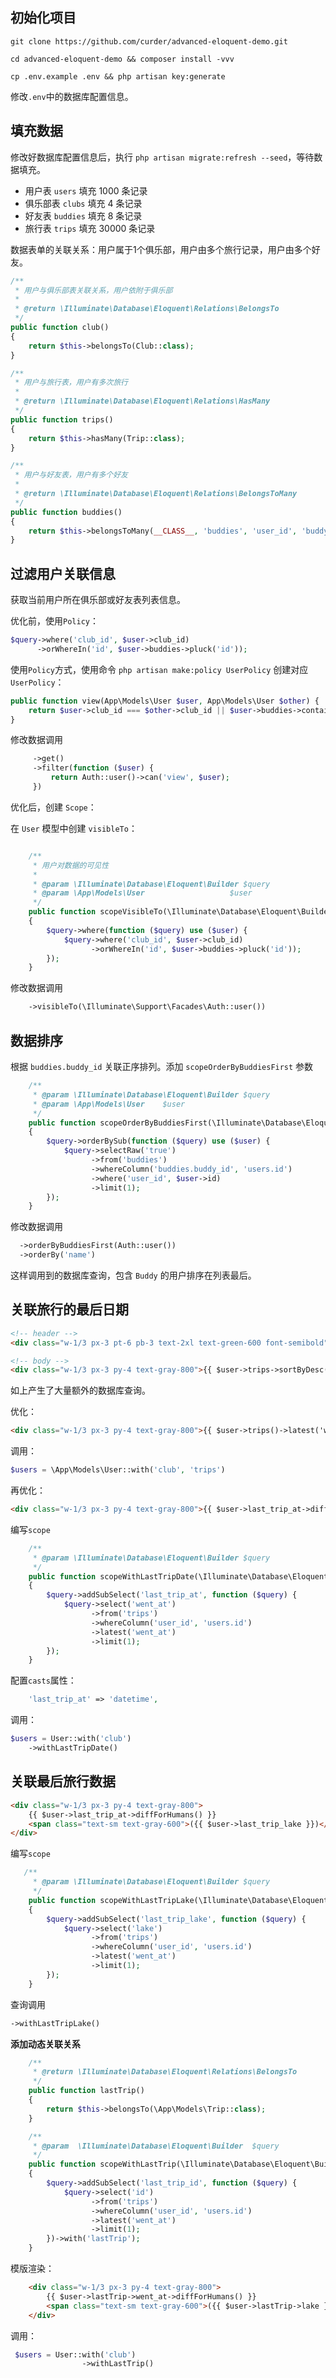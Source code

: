 ## 初始化项目

```shell script
git clone https://github.com/curder/advanced-eloquent-demo.git

cd advanced-eloquent-demo && composer install -vvv

cp .env.example .env && php artisan key:generate
```

修改`.env`中的数据库配置信息。

## 填充数据

修改好数据库配置信息后，执行 `php artisan migrate:refresh --seed`，等待数据填充。

- 用户表 `users` 填充 1000 条记录
- 俱乐部表 `clubs` 填充 4 条记录
- 好友表 `buddies` 填充 8 条记录
- 旅行表 `trips` 填充 30000 条记录

数据表单的关联关系：用户属于1个俱乐部，用户由多个旅行记录，用户由多个好友。

```php   
/**
 * 用户与俱乐部表关联关系，用户依附于俱乐部
 *
 * @return \Illuminate\Database\Eloquent\Relations\BelongsTo
 */
public function club()
{
    return $this->belongsTo(Club::class);
}

/**
 * 用户与旅行表，用户有多次旅行
 *
 * @return \Illuminate\Database\Eloquent\Relations\HasMany
 */
public function trips()
{
    return $this->hasMany(Trip::class);
}

/**
 * 用户与好友表，用户有多个好友
 *
 * @return \Illuminate\Database\Eloquent\Relations\BelongsToMany
 */
public function buddies()
{
    return $this->belongsToMany(__CLASS__, 'buddies', 'user_id', 'buddy_id')->withTimestamps();
}
```

## 过滤用户关联信息

获取当前用户所在俱乐部或好友表列表信息。

优化前，使用`Policy`：

```php
$query->where('club_id', $user->club_id)
      ->orWhereIn('id', $user->buddies->pluck('id'));
```

使用`Policy`方式，使用命令 `php artisan make:policy UserPolicy` 创建对应`UserPolicy`：

```php
public function view(App\Models\User $user, App\Models\User $other) {
    return $user->club_id === $other->club_id || $user->buddies->contains($other);
}
```

修改数据调用

```php
     ->get()
     ->filter(function ($user) {
         return Auth::user()->can('view', $user);
     })
```

优化后，创建 `Scope`：

在 `User` 模型中创建 `visibleTo`：

```php

    /**
     * 用户对数据的可见性
     *
     * @param \Illuminate\Database\Eloquent\Builder $query
     * @param \App\Models\User                   $user
     */
    public function scopeVisibleTo(\Illuminate\Database\Eloquent\Builder $query, App\Models\User $user) : void
    {
        $query->where(function ($query) use ($user) {
            $query->where('club_id', $user->club_id)
                  ->orWhereIn('id', $user->buddies->pluck('id'));
        });
    }
```
        
修改数据调用      
```php
    ->visibleTo(\Illuminate\Support\Facades\Auth::user())
```

## 数据排序

根据 `buddies.buddy_id` 关联正序排列。添加 `scopeOrderByBuddiesFirst` 参数

```php
    /**
     * @param \Illuminate\Database\Eloquent\Builder $query
     * @param \App\Models\User    $user
     */
    public function scopeOrderByBuddiesFirst(\Illuminate\Database\Eloquent\Builder $query, \App\Models\User $user) : void
    {
        $query->orderBySub(function ($query) use ($user) {
            $query->selectRaw('true')
                  ->from('buddies')
                  ->whereColumn('buddies.buddy_id', 'users.id')
                  ->where('user_id', $user->id)
                  ->limit(1);
        });
    }
```

修改数据调用
```php
  ->orderByBuddiesFirst(Auth::user())
  ->orderBy('name')
```

这样调用到的数据库查询，包含 `Buddy` 的用户排序在列表最后。

## 关联旅行的最后日期

```html      
<!-- header -->
<div class="w-1/3 px-3 pt-6 pb-3 text-2xl text-green-600 font-semibold">Last Trip</div>

<!-- body -->
<div class="w-1/3 px-3 py-4 text-gray-800">{{ $user->trips->sortByDesc('went_at')->first()->went_at->diffForHumans() }}</div>
```

如上产生了大量额外的数据库查询。

优化：
```html
<div class="w-1/3 px-3 py-4 text-gray-800">{{ $user->trips()->latest('went_at')->first()->went_at->diffForHumans() }}</div>
```

调用：
```php
$users = \App\Models\User::with('club', 'trips')
```

再优化：
```html
<div class="w-1/3 px-3 py-4 text-gray-800">{{ $user->last_trip_at->diffForHumans() }}</div>
```                                                                                        
编写`scope`
```php
    /**
     * @param \Illuminate\Database\Eloquent\Builder $query
     */
    public function scopeWithLastTripDate(\Illuminate\Database\Eloquent\Builder $query) : void
    {
        $query->addSubSelect('last_trip_at', function ($query) {
            $query->select('went_at')
                  ->from('trips')
                  ->whereColumn('user_id', 'users.id')
                  ->latest('went_at')
                  ->limit(1);
        });
    }
```  

配置`casts`属性：
```php
    'last_trip_at' => 'datetime',
```

调用：
```php              
$users = User::with('club')
    ->withLastTripDate()
```

## 关联最后旅行数据

```html
<div class="w-1/3 px-3 py-4 text-gray-800">
    {{ $user->last_trip_at->diffForHumans() }}
    <span class="text-sm text-gray-600">({{ $user->last_trip_lake }})</span>
</div>
```

编写`scope`
```php
   /**
     * @param \Illuminate\Database\Eloquent\Builder $query
     */
    public function scopeWithLastTripLake(\Illuminate\Database\Eloquent\Builder $query) : void
    {
        $query->addSubSelect('last_trip_lake', function ($query) {
            $query->select('lake')
                  ->from('trips')
                  ->whereColumn('user_id', 'users.id')
                  ->latest('went_at')
                  ->limit(1);
        });
    }
```

查询调用
```php
->withLastTripLake()
```

**添加动态关联关系**

```php
    /**
     * @return \Illuminate\Database\Eloquent\Relations\BelongsTo
     */
    public function lastTrip()
    {
        return $this->belongsTo(\App\Models\Trip::class);
    }               

    /**
     * @param  \Illuminate\Database\Eloquent\Builder  $query
     */
    public function scopeWithLastTrip(\Illuminate\Database\Eloquent\Builder $query)
    {
        $query->addSubSelect('last_trip_id', function ($query) {
            $query->select('id')
                  ->from('trips')
                  ->whereColumn('user_id', 'users.id')
                  ->latest('went_at')
                  ->limit(1);
        })->with('lastTrip');
    }
```

模版渲染：
```html
    <div class="w-1/3 px-3 py-4 text-gray-800">
        {{ $user->lastTrip->went_at->diffForHumans() }}
        <span class="text-sm text-gray-600">({{ $user->lastTrip->lake }})</span>
    </div>
```

调用：
```php
 $users = User::with('club')
                ->withLastTrip()
```
